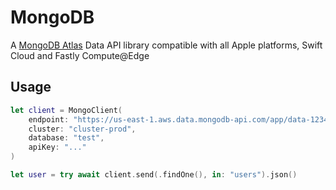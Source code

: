 # MongoDB

A [MongoDB Atlas](https://www.mongodb.com/atlas) Data API library compatible with all Apple platforms, Swift Cloud and Fastly Compute@Edge

## Usage

```swift
let client = MongoClient(
    endpoint: "https://us-east-1.aws.data.mongodb-api.com/app/data-12345/endpoint/data/v1",
    cluster: "cluster-prod",
    database: "test",
    apiKey: "..."
)

let user = try await client.send(.findOne(), in: "users").json()
```
